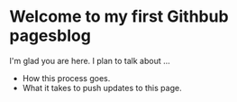 # Welcome to my first Githbub pagesblog

I'm glad you are here. I plan to talk about ...
- How this process goes.
- What it takes to push updates to this page.
